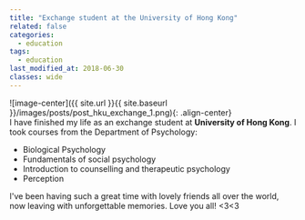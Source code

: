 ```yaml
---
title: "Exchange student at the University of Hong Kong"
related: false
categories:
  - education
tags:
  - education
last_modified_at: 2018-06-30
classes: wide
---
```

![image-center]({{ site.url }}{{ site.baseurl }}/images/posts/post_hku_exchange_1.png){: .align-center}\
I have finished my life as an exchange student at **University of Hong Kong**. I took courses from the Department of Psychology:
* Biological Psychology  
* Fundamentals of social psychology   
* Introduction to counselling and therapeutic psychology  
* Perception  

I've been having such a great time with lovely friends all over the world, now leaving with unforgettable memories. Love you all! <3<3
